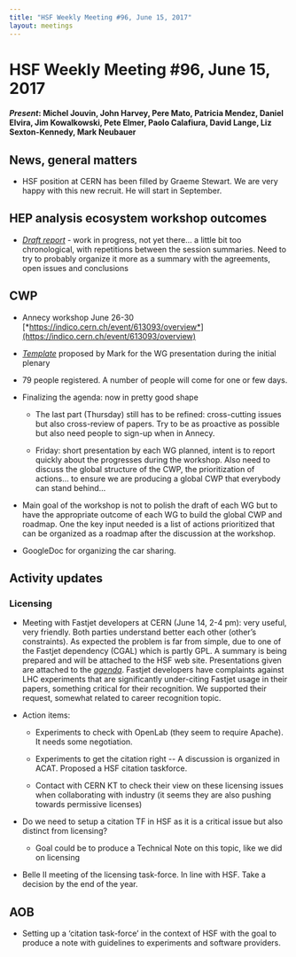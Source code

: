 ```yaml
---
title: "HSF Weekly Meeting #96, June 15, 2017"
layout: meetings
---
```


# HSF Weekly Meeting #96, June 15, 2017

#### *Present*: Michel Jouvin, John Harvey, Pere Mato, Patricia Mendez, Daniel Elvira, Jim Kowalkowski, Pete Elmer, Paolo Calafiura, David Lange, Liz Sexton-Kennedy, Mark Neubauer

## News, general matters

-   HSF position at CERN has been filled by Graeme Stewart. We are very happy with this new recruit. He will start in September.

## HEP analysis ecosystem workshop outcomes

-   [*Draft report*](https://docs.google.com/document/d/1938v-JKE-trfJeJOzE1eTfztXjz7JecSTxSSHKKwq_A/edit?usp=sharing) - work in progress, not yet there… a little bit too chronological, with repetitions between the session summaries. Need to try to probably organize it more as a summary with the agreements, open issues and conclusions

## CWP

-   Annecy workshop June 26-30 [*https://indico.cern.ch/event/613093/overview*](https://indico.cern.ch/event/613093/overview)

-   [*Template*](https://docs.google.com/presentation/d/1STs_EVW7wmPhMG0qaqmygF6uFUgc07qA-Wm220rtMl8/edit#slide=id.g22da0d6011_0_0) proposed by Mark for the WG presentation during the initial plenary

-   79 people registered. A number of people will come for one or few days.

-   Finalizing the agenda: now in pretty good shape

    -   The last part (Thursday) still has to be refined: cross-cutting issues but also cross-review of papers. Try to be as proactive as possible but also need people to sign-up when in Annecy.

    -   Friday: short presentation by each WG planned, intent is to report quickly about the progresses during the workshop. Also need to discuss the global structure of the CWP, the prioritization of actions… to ensure we are producing a global CWP that everybody can stand behind…

-   Main goal of the workshop is not to polish the draft of each WG but to have the appropriate outcome of each WG to build the global CWP and roadmap. One the key input needed is a list of actions prioritized that can be organized as a roadmap after the discussion at the workshop.

-   GoogleDoc for organizing the car sharing.

## Activity updates

### Licensing

-   Meeting with Fastjet developers at CERN (June 14, 2-4 pm): very useful, very friendly. Both parties understand better each other (other’s constraints). As expected the problem is far from simple, due to one of the Fastjet dependency (CGAL) which is partly GPL. A summary is being prepared and will be attached to the HSF web site. Presentations given are attached to the [*agenda*](https://indico.cern.ch/event/647004/). Fastjet developers have complaints against LHC experiments that are significantly under-citing Fastjet usage in their papers, something critical for their recognition. We supported their request, somewhat related to career recognition topic.

-   Action items:

    -   Experiments to check with OpenLab (they seem to require Apache). It needs some negotiation.

    -   Experiments to get the citation right -- A discussion is organized in ACAT. Proposed a HSF citation taskforce.

    -   Contact with CERN KT to check their view on these licensing issues when collaborating with industry (it seems they are also pushing towards permissive licenses)

-   Do we need to setup a citation TF in HSF as it is a critical issue but also distinct from licensing?

    -   Goal could be to produce a Technical Note on this topic, like we did on licensing

-   Belle II meeting of the licensing task-force. In line with HSF. Take a decision by the end of the year.

## AOB

-   Setting up a ‘citation task-force’ in the context of HSF with the goal to produce a note with guidelines to experiments and software providers.


